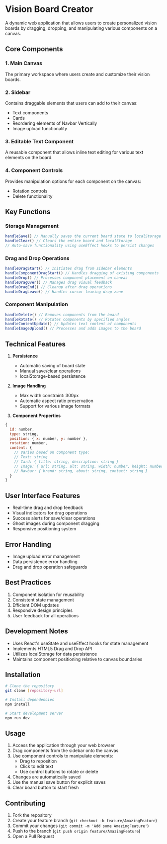 # Vision Board Creator

A dynamic web application that allows users to create personalized vision boards by dragging, dropping, and manipulating various components on a canvas.

## Core Components

### 1. Main Canvas
The primary workspace where users create and customize their vision boards.

### 2. Sidebar
Contains draggable elements that users can add to their canvas:
- Text components
- Cards
- Reordering elements of Navbar Vertically
- Image upload functionality

### 3. Editable Text Component
A reusable component that allows inline text editing for various text elements on the board.

### 4. Component Controls
Provides manipulation options for each component on the canvas:
- Rotation controls
- Delete functionality 

## Key Functions

### Storage Management
```javascript
handleSave() // Manually saves the current board state to localStorage
handleClear() // Clears the entire board and localStorage
// Auto-save functionality using useEffect hooks to persist changes
```

### Drag and Drop Operations
```javascript
handleDragStart() // Initiates drag from sidebar elements
handleComponentDragStart() // Handles dragging of existing components
handleDrop() // Processes component placement on canvas
handleDragOver() // Manages drag visual feedback
handleDragEnd() // Cleanup after drag operations
handleDragLeave() // Handles cursor leaving drop zone
```

### Component Manipulation
```javascript
handleDelete() // Removes components from the board
handleRotate() // Rotates components by specified angles
handleContentUpdate() // Updates text content of components
handleImageUpload() // Processes and adds images to the board
```

## Technical Features

1. **Persistence**
   - Automatic saving of board state
   - Manual save/clear operations
   - localStorage-based persistence

2. **Image Handling**
   - Max width constraint: 300px
   - Automatic aspect ratio preservation
   - Support for various image formats

3. **Component Properties**
```javascript
{
  id: number,
  type: string,
  position: { x: number, y: number },
  rotation: number,
  content: {
    // Varies based on component type:
    // Text: string
    // Card: { title: string, description: string }
    // Image: { url: string, alt: string, width: number, height: number }
    // Navbar: { brand: string, about: string, contact: string }
  }
}
```

## User Interface Features
- Real-time drag and drop feedback
- Visual indicators for drag operations
- Success alerts for save/clear operations
- Ghost images during component dragging
- Responsive positioning system

## Error Handling
- Image upload error management
- Data persistence error handling
- Drag and drop operation safeguards

## Best Practices
1. Component isolation for reusability
2. Consistent state management
3. Efficient DOM updates
4. Responsive design principles
5. User feedback for all operations

## Development Notes
- Uses React's useState and useEffect hooks for state management
- Implements HTML5 Drag and Drop API
- Utilizes localStorage for data persistence
- Maintains component positioning relative to canvas boundaries

## Installation

```bash
# Clone the repository
git clone [repository-url]

# Install dependencies
npm install

# Start development server
npm run dev
```

## Usage

1. Access the application through your web browser
2. Drag components from the sidebar onto the canvas
3. Use component controls to manipulate elements:
   - Drag to reposition
   - Click to edit text
   - Use control buttons to rotate or delete
4. Changes are automatically saved
5. Use the manual save button for explicit saves
6. Clear board button to start fresh

## Contributing

1. Fork the repository
2. Create your feature branch (`git checkout -b feature/AmazingFeature`)
3. Commit your changes (`git commit -m 'Add some AmazingFeature'`)
4. Push to the branch (`git push origin feature/AmazingFeature`)
5. Open a Pull Request

